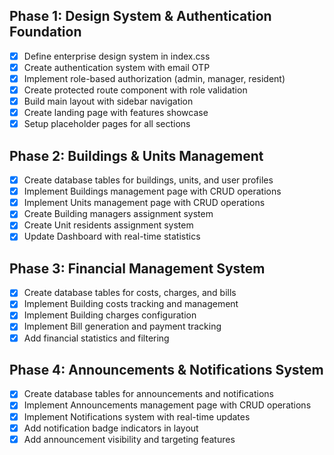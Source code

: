 ## Phase 1: Design System & Authentication Foundation
- [x] Define enterprise design system in index.css
- [x] Create authentication system with email OTP
- [x] Implement role-based authorization (admin, manager, resident)
- [x] Create protected route component with role validation
- [x] Build main layout with sidebar navigation
- [x] Create landing page with features showcase
- [x] Setup placeholder pages for all sections

## Phase 2: Buildings & Units Management
- [x] Create database tables for buildings, units, and user profiles
- [x] Implement Buildings management page with CRUD operations
- [x] Implement Units management page with CRUD operations
- [x] Create Building managers assignment system
- [x] Create Unit residents assignment system
- [x] Update Dashboard with real-time statistics

## Phase 3: Financial Management System
- [x] Create database tables for costs, charges, and bills
- [x] Implement Building costs tracking and management
- [x] Implement Building charges configuration
- [x] Implement Bill generation and payment tracking
- [x] Add financial statistics and filtering

## Phase 4: Announcements & Notifications System
- [x] Create database tables for announcements and notifications
- [x] Implement Announcements management page with CRUD operations
- [x] Implement Notifications system with real-time updates
- [x] Add notification badge indicators in layout
- [x] Add announcement visibility and targeting features